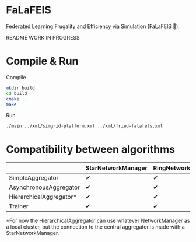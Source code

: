 # FaLaFElS

Federated Learning Frugality and Efficiency via Simulation (FaLaFElS 🧆).

README WORK IN PROGRESS

# Compile & Run 

Compile
```sh
mkdir build
cd build
cmake ..
make
```

Run
```sh
./main ../xml/simgrid-platform.xml ../xml/fried-falafels.xml
```

# Compatibility between algorithms

|                        | StarNetworkManager | RingNetworkManager | FullyConnectedNetworkManager |
|------------------------|--------------------|--------------------|------------------------------|
| SimpleAggregator       |         ✔          |         ✔          |              ✔               |
| AsynchronousAggregator |         ✔          |         ✔          |              ✔               |
| HierarchicalAggregator*|         ✔          |         ✔          |              ✔               |
| Trainer                |         ✔          |         ✔          |              ✔               |

\*For now the HierarchicalAggregator can use whatever NetworkManager as a local cluster, but the connection to the central aggregator is made with a StarNetworkManager.
